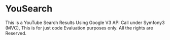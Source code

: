 # YouSearch
This is a YouTube Search Results Using Google V3 API Call under Symfony3 (MVC), This is for just code Evaluation purposes only.
All the rights are Reserved.
